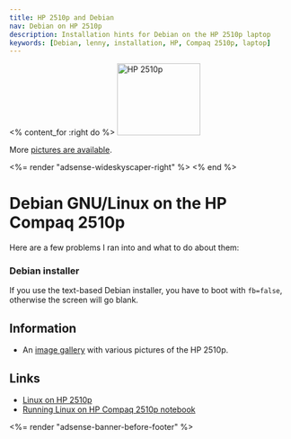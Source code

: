 ```yaml
---
title: HP 2510p and Debian
nav: Debian on HP 2510p
description: Installation hints for Debian on the HP 2510p laptop
keywords: [Debian, lenny, installation, HP, Compaq 2510p, laptop]
---
```


<% content_for :right do %>
<img src = "images/r_2510p_front.jpg" class="border" alt="HP 2510p" width="148" height="128" />

More <a href = "gallery/">pictures are available</a>.

<%= render "adsense-wideskyscaper-right" %>
<% end %>

<h1>Debian GNU/Linux on the HP Compaq 2510p</h1>

Here are a few problems I ran into and what to do about them:

<h3>Debian installer</h3>

If you use the text-based Debian installer, you have to boot with
`fb=false`, otherwise the screen will go blank.

<h2>Information</h2>

<ul>

<li>An <a href = "gallery/">image gallery</a> with various pictures of
the HP 2510p.</li>

</ul>

<h2><a id = "links">Links</a></h2>

<ul>

<li><a href = "http://80.237.160.189/wikka/wikka.php?wakka=HP2510P">Linux on HP 2510p</a></li>

<li><a href = "http://www.mobilnews.cz/blog/?p=40">Running Linux on HP Compaq 2510p notebook</a></li>

</ul>

<div class="bbf">
<%= render "adsense-banner-before-footer" %>
</div>


